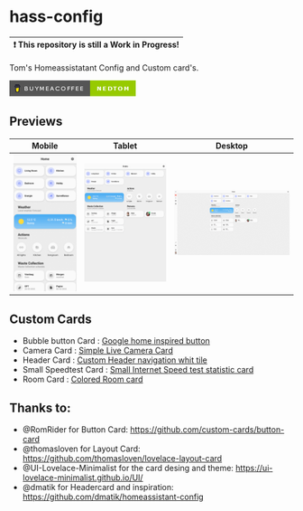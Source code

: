 # hass-config

| :exclamation:  This repository is still a Work in Progress! |
| ----------------------------------------------------------- |

Tom's Homeassistatant Config and Custom card's.

[![buymeacoffee](/images/buymeacoffee.png)](https://www.buymeacoffee.com/nedtom)

## Previews

| Mobile                            | Tablet                            | Desktop                             |
| --------------------------------- | --------------------------------- | ----------------------------------- |
| ![Mobile.gif](/images/Mobile.gif) | ![Tablet.gif](/images/Tablet.gif) | ![Desktop.gif](/images/Desktop.gif) |

## Custom Cards

- Bubble button Card : [Google home inspired button](/custom-cards/tcc_bubble/README.md)
- Camera Card : [Simple Live Camera Card](/custom-cards/tcc_camera/README.md)
- Header Card : [Custom Header navigation whit tile](/custom-cards/tcc_header/README.md)
- Small Speedtest Card : [Small Internet Speed test statistic card](/custom-cards/tcc_speedtest_small/README.md)
- Room Card : [Colored Room card](/custom-cards/tcc_room/README.md)

## Thanks to:

- @RomRider for Button Card:  https://github.com/custom-cards/button-card
- @thomasloven for Layout Card: https://github.com/thomasloven/lovelace-layout-card
- @UI-Lovelace-Minimalist for the card desing and theme: https://ui-lovelace-minimalist.github.io/UI/
- @dmatik for Headercard and inspiration: https://github.com/dmatik/homeassistant-config
